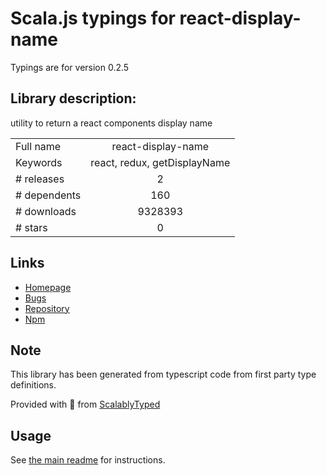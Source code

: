 
# Scala.js typings for react-display-name

Typings are for version 0.2.5

## Library description:
utility to return a react components display name

|                    |                 |
| ------------------ | :-------------: |
| Full name          | react-display-name |
| Keywords           | react, redux, getDisplayName |
| # releases         | 2 |
| # dependents       | 160 |
| # downloads        | 9328393 |
| # stars            | 0 |

## Links
- [Homepage](https://github.com/jurassix/react-display-name#readme)
- [Bugs](https://github.com/jurassix/react-display-name/issues)
- [Repository](https://github.com/jurassix/react-display-name)
- [Npm](https://www.npmjs.com/package/react-display-name)
    


## Note
This library has been generated from typescript code from first party type definitions.

Provided with :purple_heart: from [ScalablyTyped](https://github.com/oyvindberg/ScalablyTyped)

## Usage
See [the main readme](../../readme.md) for instructions.


